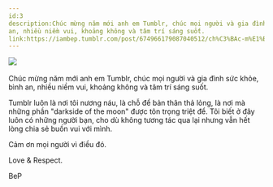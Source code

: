 ```yaml
---
id:3
description:Chúc mừng năm mới anh em Tumblr, chúc mọi người và gia đình sức khỏe, bình
an, nhiều niềm vui, khoảng không và tâm trí sáng suốt.
link:https://iambep.tumblr.com/post/674966179087040512/ch%C3%BAc-m%E1%BB%ABng-n%C4%83m-m%E1%BB%9Bi-anh-em-tumblr-ch%C3%BAc-m%E1%BB%8Di-ng%C6%B0%E1%BB%9Di-v%C3%A0
---
```


![](https://64.media.tumblr.com/d18644772ccf09f1728a1f0df5cb29e1/153089c1af71ff97-d5/s1280x1920/f31250495e8bc42a6dc6954976bcfac0d248751a.jpg) 

Chúc mừng năm mới anh em Tumblr, chúc mọi người và gia đình sức khỏe, bình
an, nhiều niềm vui, khoảng không và tâm trí sáng suốt.

Tumblr luôn là nơi tôi nương náu, là chỗ để bản thân thả lỏng, là nơi mà
những phần "darkside of the moon" được tôn trọng triệt để. Tôi biết ở đây
luôn có những người bạn, cho dù không tương tác qua lại nhưng vẫn hết lòng
chia sẻ buồn vui với mình.

Cảm ơn mọi người vì điều đó.

Love & Respect.

BeP
